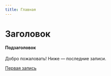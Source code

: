 ```yaml
---
title: Главная
---
```


# Заголовок
#### Подзаголовок

Добро пожаловать! Ниже — последние записи.

[Первая запись](/posts/first.md)
